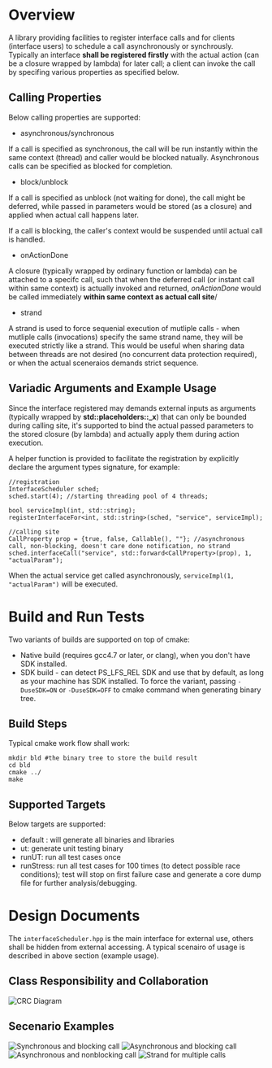 Overview
===========
A library providing facilities to register interface calls and for clients (interface users) to schedule a call asynchronously or synchrously. Typically an interface **shall be registered firstly** with the actual action (can be a closure wrapped by lambda) for later call; a client can invoke the call by specifing various properties as specified below.

Calling Properties
--------------------
Below calling properties are supported:

* asynchronous/synchronous

If a call is specified as synchronous, the call will be run instantly within the same context (thread) and caller would be blocked natually. Asynchronous calls can be specified as blocked for completion.

* block/unblock

If a call is specified as unblock (not waiting for done), the call might be deferred, while passed in parameters would be stored (as a closure) and applied when actual call happens later.

If a call is blocking, the caller's context would be suspended until actual call is handled.

* onActionDone

A closure (typically wrapped by ordinary function or lambda) can be attached to a specifc call, such that when the deferred call (or instant call within same context) is actually invoked and returned, *onActionDone* would be called immediately **within same context as actual call site**/ 

* strand

A strand is used to force sequenial execution of mutliple calls - when mutliple calls (invocations) specify the same strand name, they will be executed strictly like a strand. This would be useful when sharing data between threads are not desired (no concurrent data protection required), or when the actual sceneraios demands strict sequence.

Variadic Arguments and Example Usage
---------------------------------------
Since the interface registered may demands external inputs as arguments (typically wrapped by **std::placeholders::_x**) that can only be bounded during calling site, it's supported to bind the actual passed parameters to the stored closure (by lambda) and actually apply them during action execution.

A helper function is provided to facilitate the registration by explicitly declare the argument types signature, for example:
    
    //registration
    InterfaceScheduler sched;
    sched.start(4); //starting threading pool of 4 threads;

    bool serviceImpl(int, std::string);
    registerInterfaceFor<int, std::string>(sched, "service", serviceImpl);

    //calling site
    CallProperty prop = {true, false, Callable(), ""}; //asynchronous call, non-blocking, doesn't care done notification, no strand
    sched.interfaceCall("service", std::forward<CallProperty>(prop), 1, "actualParam");

When the actual service get called asynchronously, `serviceImpl(1, "actualParam")` will be executed.

Build and Run Tests
=======================
Two variants of builds are supported on top of cmake:
* Native build (requires gcc4.7 or later, or clang), when you don't have SDK installed.
* SDK build - can detect PS_LFS_REL SDK and use that by default, as long as your machine has SDK installed.
To force the variant, passing `-DuseSDK=ON` or `-DuseSDK=OFF` to cmake command when generating binary tree.

Build Steps
-------------
Typical cmake work flow shall work:

    mkdir bld #the binary tree to store the build result
    cd bld
    cmake ../
    make

Supported Targets
--------------------
Below targets are supported:
* default : will generate all binaries and libraries
* ut: generate unit testing binary
* runUT: run all test cases once
* runStress: run all test cases for 100 times (to detect possible race conditions); test will stop on first failure case and generate a core dump file for further analysis/debugging.

Design Documents
=================
The `interfaceScheduler.hpp` is the main interface for external use, others shall be hidden from external accessing. A typical scenairo of usage is described in above section (example usage).

Class Responsibility and Collaboration
---------------------------------------
![CRC Diagram](docs/CRC.png)

Secenario Examples
--------------------
![Synchronous and blocking call](docs/SyncAndBlockCall.png)
![Asynchronous and blocking call](docs/AsyncAndBlockCall.png)
![Asynchronous and nonblocking call](docs/AsyncNonBlockCall.png)
![Strand for multiple calls](docs/StrandForSequentialCalls.png)